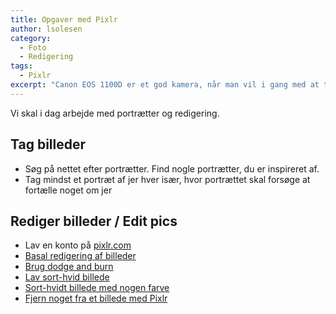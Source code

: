 ```yaml
---
title: Opgaver med Pixlr
author: lsolesen
category:
  - Foto
  - Redigering
tags:
  - Pixlr
excerpt: "Canon EOS 1100D er et god kamera, når man vil i gang med at tage billeder. Det koster omkring 2200 kroner med et standardobjektiv."
---
```


Vi skal i dag arbejde med portrætter og redigering.

## Tag billeder

- Søg på nettet efter portrætter. Find nogle portrætter, du er inspireret af.
- Tag mindst et portræt af jer hver især, hvor portrættet skal forsøge at fortælle noget om jer

## Rediger billeder / Edit pics

- Lav en konto på [pixlr.com](https://www.pixlr.com)
- [Basal redigering af billeder](https://www.youtube.com/watch?v=fHJpm9-gPkQ)
- [Brug dodge and burn](https://www.youtube.com/watch?v=etpGDcV-0Ic)
- [Lav sort-hvid billede](https://vimeo.com/19763291)
- [Sort-hvidt billede med nogen farve](https://www.youtube.com/watch?v=u6RGa6Rd_Ys)
- [Fjern noget fra et billede med Pixlr](https://www.youtube.com/watch?v=oZ3aCoXNVXI)
